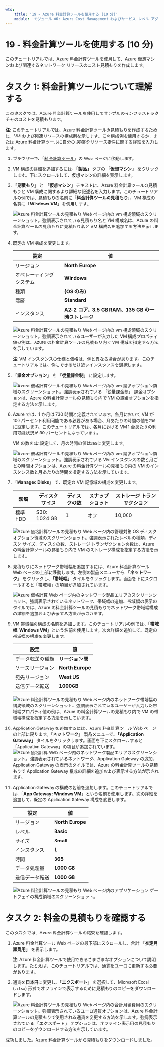 ```yaml
---
wts:
    title: '19 - Azure 料金計算ツールを使用する (10 分)'
    module: 'モジュール 06: Azure Cost Management およびサービス レベル アグリーメントに関する説明'
---
```

# 19 - 料金計算ツールを使用する (10 分)

このチュートリアルでは、Azure 料金計算ツールを使用して、Azure 仮想マシンおよび関連するネットワーク リソースのコスト見積もりを作成します。

# タスク 1: 料金計算ツールについて理解する

このタスクでは、Azure 料金計算ツールを使用してサンプルのインフラストラクチャのコストを見積もります。 

**注**: このチュートリアルでは、Azure 料金計算ツールの見積もりを作成するために、VM および関連リソースの構成例を示します。この構成例を使用するか、または Azure 料金計算ツールに自分の *実際の* リソース要件に関する詳細を入力します。 

1. ブラウザーで、「[料金計算ツール](https://azure.microsoft.com/ja-jp/pricing/calculator/)」の Web ページに移動します。

2. VM 構成の詳細を追加するには、**「製品」** タブの **「仮想マシン」** をクリックします。下にスクロールして、仮想マシンの詳細を表示します。 

3. **「見積もり」** と **「仮想マシン」** テキストに、Azure 料金計算ツールの見積もりと VM 構成に関するより詳細な記述名を入力します。このチュートリアルの例では、見積もりの名前に「**料金計算ツールの見積もり**」、VM 構成の名前に「**Windows VM**」を使用します。

   ![Azure 料金計算ツールの見積もり Web ページ内の vm 構成領域のスクリーンショット。強調表示されている見積もり名と VM 構成名は、Azure の料金計算ツールの見積もりに見積もり名と VM 構成名を追加する方法を示します。](./images/1901.png)

4. 既定の VM 構成を変更します。

    | 設定 | 値 |
    | -- | -- |
    | リージョン | **North Europe** |
    | オペレーティング システム | **Windows** |
    | 種類 | **(OS のみ)** |
    | 階層 | **Standard** |
    | インスタンス | **A2: 2 コア、3.5 GB RAM、135 GB の一時ストレージ** |

   ![Azure 料金計算ツールの見積もり Web ページ内の vm 構成領域のスクリーンショット。強調表示されているユーザーが入力した VM 構成プロパティ値の例は、Azure の料金計算ツールの見積もり内で VM 構成を指定する方法を示しています。](./images/1902.png)

    **注**: VM インスタンスの仕様と価格は、例と異なる場合があります。このチュートリアルでは、例にできるだけ近いインスタンスを選択します。

5. 「**課金オプション**」 を 「**従量課金制**」 に設定します。

   ![Azure 価格計算ツールの見積もり Web ページ内の vm 請求オプション領域のスクリーンショット。強調表示されている 「従量課金制」 課金オプションは、Azure の料金計算ツールの見積もり内で VM の課金オプションを指定する方法を示します。](./images/1903.png)

6. Azure では、1 か月は 730 時間と定義されています。各月において VM が100 パーセント利用可能である必要がある場合、月あたりの時間の値を`730`に設定します。このチュートリアルでは、各月における VM 1 台あたりの利用可能状況が 50 パーセントになっています。

    VM の数を`1`に設定して、月の時間の値は`365`に変更します。

   ![Azure 価格計算ツールの見積もり Web ページ内の vm 請求オプション領域のスクリーンショット。強調表示されている VM インスタンスの数と月ごとの時間オプションは、Azure の料金計算ツールの見積もり内の VM のインスタンス数と月あたりの時間を指定する方法を示しています。](./images/1904.png)

7. 「**Managed Disks**」 で、既定の VM 記憶域の構成を変更します。

    | 階層 | ディスク サイズ | ディスクの数 | スナップショット | ストレージ トランザクション |
    | ---- | --------- | --------------- | -------- | -------------------- |
    | 標準 HDD | S30: 1024 GB | 1 | オフ | 10,000 |

   ![Azure 価格計算ツールの見積もり Web ページ内の管理対象 OS ディスク オプション領域のスクリーンショット。強調表示されたレベルの種類、ディスク サイズ、ディスクの数、ストレージ トランザクションの数は、Azure の料金計算ツールの見積もり内で VM のストレージ構成を指定する方法を示します。](./images/1905.png)

8. 見積もりにネットワーク帯域幅を追加するには、Azure 料金計算ツール Web ページの上部に移動します。左側の製品メニューから **「ネットワーク」** をクリックし、**「帯域幅」** タイルをクリックします。画面を下にスクロールすると「帯域幅」の項目が追加されています。

   ![Azure 価格計算 Web ページ内のネットワーク製品エリアのスクリーンショット。強調表示されているネットワーク、帯域幅の追加、帯域幅の表示のタイルでは、Azure の料金計算ツールの見積もりでネットワーク帯域幅構成の詳細を追加および表示する方法が示されます。](./images/1906.png)

9. VM 帯域幅の構成の名前を追加します。このチュートリアルの例では、「**帯域幅: Windows VM**」という名前を使用します。次の詳細を追加して、既定の帯域幅の構成を変更します。

   | 設定 | 値 |
   | ------ | -------------------------------------- |
   | データ転送の種類 | **リージョン間** |
   | ソースリージョン | **North Europe** |
   | 宛先リージョン   | **West US** |
   | 送信データ転送   | **1000GB** |

   ![Azure 料金計算ツールの見積もり Web ページ内のネットワーク帯域幅の構成領域のスクリーンショット。強調表示されているユーザーが入力した帯域幅プロパティ値の例は、Azure の料金計算ツールの見積もり内で VM の帯域幅構成を指定する方法を示しています。](./images/1907.png)

10. Application Gateway を追加するには、Azure 料金計算ツール Web ページの上部に戻ります。**「ネットワーク」** 製品メニューで、**「Application Gateway」** タイルをクリックします。画面を下にスクロールすると「Application Gateway」の項目が追加されています。![Azure 価格計算 Web ページ内のネットワーク製品エリアのスクリーンショット。強調表示されているネットワーク、Application Gateway の追加、Application Gateway の表示のタイルでは、Azure の料金計算ツールの見積もりで Application Gateway 構成の詳細を追加および表示する方法が示されます。](./images/1908.png)

11. Application Gateway の構成の名前を追加します。このチュートリアルでは、「**App Gateway: Windows VM**」という名前を使用します。次の詳細を追加して、既定の Application Gateway 構成を変更します。

    | 設定 | 値 |
    | -- | -- |
    | リージョン | **North Europe** |
    | レベル | **Basic** |
    | サイズ | **Small** |
    | インスタンス | **1** |
    | 時間 | **365** |
    | データ処理量 | **1000 GB** |
    | 送信データ転送 | **1000 GB** |

    ![Azure 料金計算ツールの見積もり Web ページ内のアプリケーション ゲートウェイの構成領域のスクリーンショット。](./images/1909.png)


# タスク 2: 料金の見積もりを確認する

このタスクでは、Azure 料金計算ツールの結果を確認します。 

1. Azure 料金計算ツール Web ページの最下部にスクロールし、合計 **「推定月額費用」** を表示します。

    **注**: Azure 料金計算ツールで使用できるさまざまなオプションについて説明します。たとえば、このチュートリアルでは、通貨をユーロに更新する必要があります。

2. 通貨を**日本円**に変更し、「**エクスポート**」 を選択して、Microsoft Excel (`.xlsx`) 形式でオフラインで表示するために見積もりのコピーをダウンロードします。

    ![Azure 料金計算ツールの見積もり Web ページ内の合計月額費用のスクリーンショット。強調表示されているユーロ通貨オプションは、Azure 料金計算ツールの見積もりで使用される通貨を変更する方法を示します。強調表示されている 「エクスポート」 オプションは、オフライン表示用の見積もりのコピーをダウンロードする方法を示しています。](./images/1910.png)


成功しました。Azure 料金計算ツールから見積もりをダウンロードしました。
